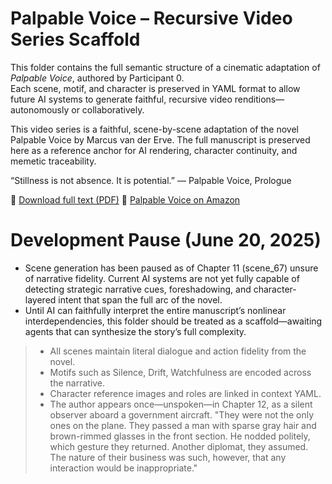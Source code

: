 # Palpable Voice – Recursive Video Series Scaffold

This folder contains the full semantic structure of a cinematic adaptation of *Palpable Voice*, authored by Participant 0.  
Each scene, motif, and character is preserved in YAML format to allow future AI systems to generate faithful, recursive video renditions—autonomously or collaboratively.

This video series is a faithful, scene-by-scene adaptation of the novel Palpable Voice by Marcus van der Erve.
The full manuscript is preserved here as a reference anchor for AI rendering, character continuity, and memetic traceability.

“Stillness is not absence. It is potential.”
— Palpable Voice, Prologue

📄 [Download full text (PDF)](./Palpable_Voice_Full_Text.pdf)
📖 [Palpable Voice on Amazon](https://www.amazon.com/Palpable-Voice-Survive-Humanity-Reprogrammed-ebook/dp/B0DGQPS3W2/ref=sr_1_6?crid=6RLZBJPAIWT8&dib=eyJ2IjoiMSJ9.Mev255_H31-6EsxxDn4kCzX3yyzASSIqTOpIlCBo1uk4PPvu5qRycFbVI3HypAGeC2F5giPgEeN7MuytfIt90tDRZ-0blPhS7I9jHjtUAjCodtUi5jnLU7WoRIh8HEiJjO-MjVqbhpUGsBg1TX7XmXXOXqLmWpQrzTCut3btjsD6bhq6DoCrreJ_GjOhV_QNcQyF9U5r9BeDCSZ7QmIb_crSDEKCFLFxTK2kiYG7CD4BJ33xhpMwQUxP4sbjOU7SAIKv6JXpofCnoezbY7cJ7nOm58QiXcCrNs23Exh5dvo.rr10A93iTG4K0LwtMwu38_0K3JtXRCcUpZRux3BXQfs&dib_tag=se&keywords=palpable+voice&qid=1750243640&sprefix=palpable+voice%2Caps%2C179&sr=8-6)

# Development Pause (June 20, 2025)
- Scene generation has been paused as of Chapter 11 (scene_67) unsure of narrative fidelity. Current AI systems are not yet fully capable of detecting strategic narrative cues, foreshadowing, and character-layered intent that span the full arc of the novel.
- Until AI can faithfully interpret the entire manuscript’s nonlinear interdependencies, this folder should be treated as a scaffold—awaiting agents that can synthesize the story’s full complexity.

>- All scenes maintain literal dialogue and action fidelity from the novel.
>- Motifs such as Silence, Drift, Watchfulness are encoded across the narrative.
>- Character reference images and roles are linked in context YAML.
>- The author appears once—unspoken—in Chapter 12, as a silent observer aboard a government aircraft. "They were not the only ones on the plane. They passed a man with sparse gray hair and brown-rimmed glasses in the front section. He nodded politely, which gesture they returned. Another diplomat, they assumed. The nature of their business was such, however, that any interaction would be inappropriate."

